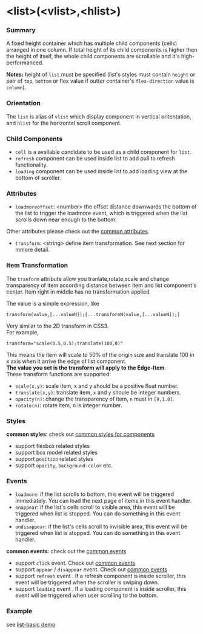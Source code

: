 # &lt;list&gt;(&lt;vlist&gt;,&lt;hlist&gt;)

### Summary

A fixed height container which has multiple child components (cells) arranged in one column. If total height of its child components is higher then the height of itself, the whole child components are scrollable and it's high-performanced.   

**Notes:** height of `list` must be specified (list's styles must contain `height` or pair of `top`, `bottom` or flex value if outter container's `flex-direction` value is `column`).

### Orientation
The `list` is alias of `vlist` which display component in vertical oritentation, and `hlist` for the horizontal scroll component.   

### Child Components

* `cell` is a available candidate to be used as a child component for `list`.
* `refresh` component can be used inside list to add pull to refresh functionality.
* `loading` component can be used inside list to add loading view at the bottom of scroller.

### Attributes

- `loadmoreoffset`: &lt;number&gt; the offset distance downwards the bottom of the list to trigger the loadmore event, which is triggered when the list scrolls down near enough to the bottom.

Other attributes please check out the [common attributes](../references/common-attrs.md).

- `transform`: &lt;string&gt; define item transformation. See next section for mmore detail.

### Item Transformation
The `tranform` attribute allow you tranlate,rotate,scale and change transparency of item according distance between item and list component's center. Item right in middle has no transformation applied.   

The value is a simple expression, like    
```
transform(value,[...valueN]);[...transformN(value,[...valueN]);]
```   
Very similar to the 2D transform in CSS3.   
For example,    
```
transform="scale(0.5,0.5);translate(100,0)" 
```    
This means the item will scale to 50% of the origin size and translate 100 in x axis when it arrive the edge of list component.   
**The value you set is the transform will apply to the Edge-Item**.   
These transform functions are supported:  
- `scale(x,y)`: scale item, x and y should be a positive float number. 
- `translate(x,y)`: translate item, `x` and `y` shoule be integer numbers. 
- `opacity(n)`: change the transparency of item, `n` must in `[0,1.0]`.
- `rotate(n)`: rotate item, n is integer number.

### Styles
**common styles**: check out [common styles for components](../references/common-style.md)

- support flexbox related styles
- support box model related styles
- support ``position`` related styles
- support ``opacity``, ``background-color`` etc.

### Events

- `loadmore`: if the list scrolls to bottom, this event will be triggered immediately. You can load the next page of items in this event handler.
- `onappear`: if the list's cells scroll to visible area, this event will be triggered when list is stopped. You can do something in this event handler.
- `ondisappear`: if the list's cells scroll to invisible area, this event will be triggered when list is stopped. You can do something in this event handler.


**common events**: check out the [common events](../references/common-event.md)

- support `click` event. Check out [common events](../references/common-event.md)
- support `appear` / `disappear` event. Check out [common events](../references/common-event.md)
- support `refresh` event .  If a refresh component is inside scroller, this event will be triggered when the scroller is swiping down.
- support `loading` event .  If a loading component is inside scroller, this event will be triggered when user scrolling to the bottom.

### Example

see [list-basic demo](https://github.com/alibaba/weex/blob/example/examples/component/list/list-basic.we)
